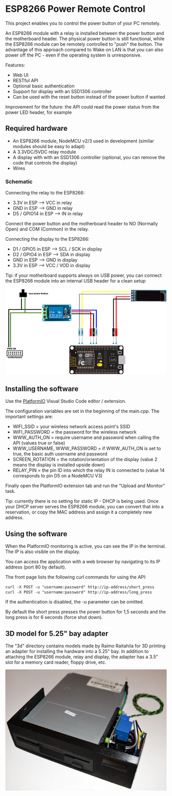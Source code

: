 # ESP8266 Power Remote Control

This project enables you to control the power button of your PC remotely.

An ESP8266 module with a relay is installed between the power button and the motherboard header. 
The physical power button is still functional, while the ESP8266 module can be remotely controlled to "push" the button. 
The advantage of this approach compared to Wake on LAN is that you can also power off the PC - even if the operating system is unresponsive.

Features:

- Web UI
- RESTful API
- Optional basic authentication
- Support for display with an SSD1306 controller
- Can be used with the reset button instead of the power button if wanted

Improvement for the future: the API could read the power status from the power LED header, for example

## Required hardware

- An ESP8266 module, NodeMCU v2/3 used in development (similar modules should be easy to adapt)
- A 3.3VDC/5VDC relay module
- A display with with an SSD1306 controller (optional, you can remove the code that controls the display)
- Wires

### Schematic

Connecting the relay to the ESP8266:

- 3.3V in ESP --> VCC in relay
- GND in ESP --> GND in relay
- D5 / GPIO14 in ESP --> IN in relay

Connect the power button and the motherboard header to NO (Normally Open) and COM (Common) in the relay.

Connecting the display to the ESP8266:

- D1 / GPIO5 in ESP --> SCL / SCK in display
- D2 / GPIO4 in ESP --> SDA in display
- GND in ESP --> GND in display
- 3.3V in ESP --> VCC / VOD in display

Tip: if your motherboard supports always on USB power, you can connect the ESP8266 module into an internal USB header for a clean setup

![Schematic](./schematic.png)

## Installing the software

Use the [PlatformIO](https://platformio.org/) Visual Studio Code editor / extension. 

The configuration variables are set in the beginning of the main.cpp. The important settings are:

- WIFI_SSID = your wireless network access point's SSID
- WIFI_PASSWORD = the password for the wireless network
- WWW_AUTH_ON = require username and password when calling the API (values true or false)
- WWW_USERNAME, WWW_PASSWORD = if WWW_AUTH_ON is set to true, the basic auth username and password
- SCREEN_ROTATION = the rotation/orientation of the display (value 2 means the display is installed upside down)
- RELAY_PIN = the pin ID into which the relay IN is connected to (value 14 corresponds to pin D5 on a NodeMCU V3)

Finally open the PlatformIO extension tab and run the "Upload and Monitor" task.

Tip: currently there is no setting for static IP - DHCP is being used. 
Once your DHCP server serves the ESP8266 module, you can convert that into a reservation, or copy the MAC address and assign it a completely new address.

## Using the software

When the PlatformIO monitoring is active, you can see the IP in the terminal. The IP is also visible on the display.

You can access the application with a web browser by navigating to its IP address (port 80 by default).

The front page lists the following curl commands for using the API:

```
curl -X POST -u "username:password" http://ip-address/short_press
curl -X POST -u "username:password" http://ip-address/long_press
```

If the authentication is disabled, the -u parameter can be omitted. 

By default the short press presses the power button for 1,5 seconds and the long press is for 6 seconds (force shut down).


## 3D model for 5.25" bay adapter

The "3d" directory contains models made by Raimo Raitahila for 3D printing an adapter for installing the hardware into a 5.25" bay. In addition to attaching the ESP8266 module, relay and display, the adapter has a 3.5" slot for a memory card reader, floppy drive, etc.

![Finished 3D printed adapter](./3d/finished.jpg)